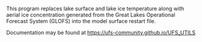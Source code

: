 This program replaces lake surface and lake ice temperature along
with aerial ice concentration generated from the Great Lakes
Operational Forecast System (GLOFS) into the model surface restart file.

Documentation may be found at https://ufs-community.github.io/UFS_UTILS
